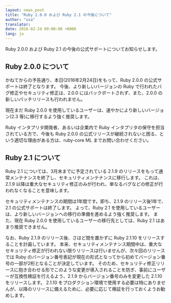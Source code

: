 ```yaml
---
layout: news_post
title: "Ruby 2.0.0 および Ruby 2.1 の今後について"
author: "usa"
translator:
date: 2016-02-24 09:00:00 +0000
lang: ja
---
```


Ruby 2.0.0 および Ruby 2.1 の今後の公式サポートについてお知らせします。

## Ruby 2.0.0 について

かねてからの予告通り、本日(2016年2月24日)をもって、Ruby 2.0.0 の公式サポートは終了となります。
今後、より新しいバージョンの Ruby で行われたバグ修正やセキュリティ修正は、2.0.0 にはバックポートされず、また、2.0.0 の新しいパッチリリースも行われません。

現在まだ Ruby 2.0.0 を使用しているユーザーは、速やかにより新しいバージョン(2.3 等)に移行するよう強く推奨します。

Ruby インタプリタ開発者、あるいは企業内で Ruby インタプリタの保守を担当されている方で、今後も Ruby 2.0.0 の公式リリースが継続されないと困る、という適切な理由がある方は、ruby-core ML までお問い合わせください。

## Ruby 2.1 について

Ruby 2.1 については、3月末までに予定されている 2.1.9 のリリースをもって通常メンテナンスを終了し、セキュリティメンテナンスに移行します。
これは、2.1.9 以降は重大なセキュリティ修正のみが行われ、単なるバグなどの修正が行われなくなることを意味します。

セキュリティメンテナンスの期間は1年間です。即ち、2.1.9 のリリース後1年で、2.1 の公式サポートは終了します。
よって、Ruby 2.1 を使用しているユーザーは、より新しいバージョンへの移行の準備を進めるよう強く推奨します。
また、現在 Ruby 2.0.0 を使用しているユーザーの移行先としては、Ruby 2.1 はあまり推奨できません。

なお、Ruby 2.1.9 のリリース後、さほど間を置かずに Ruby 2.1.10 をリリースすることを計画しています。
本来、セキュリティメンテナンス期間中は、重大なセキュリティ修正が行われない限りリリースは行いませんが、次々回のリリースでは Ruby のバージョン番号表記が現在の形式となってから初めてバージョン番号の一部が2桁となることが決定しています。
そのため、セキュリティ修正リリースに抱き合わせる形でこのような変更が導入されることを防ぎ、事前にユーザーが互換性検証を行えるよう、2.1.9 からバージョン番号のみを変更した 2.1.10 をリリースします。
2.1.10 をプロダクション環境で使用する必要は特にありませんが、以降のリリースに備えるために、必要に応じて検証を行っておくようお勧めします。
